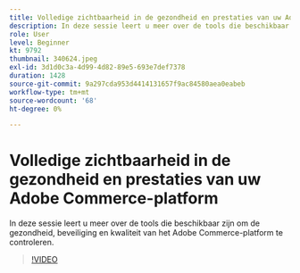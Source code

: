 ```yaml
---
title: Volledige zichtbaarheid in de gezondheid en prestaties van uw Adobe Commerce-platform
description: In deze sessie leert u meer over de tools die beschikbaar zijn om de gezondheid, beveiliging en kwaliteit van het Adobe Commerce-platform te controleren.
role: User
level: Beginner
kt: 9792
thumbnail: 340624.jpeg
exl-id: 3d1d0c3a-4d99-4d82-89e5-693e7def7378
duration: 1428
source-git-commit: 9a297cda953d4414131657f9ac84580aea0eabeb
workflow-type: tm+mt
source-wordcount: '68'
ht-degree: 0%

---
```


# Volledige zichtbaarheid in de gezondheid en prestaties van uw Adobe Commerce-platform

In deze sessie leert u meer over de tools die beschikbaar zijn om de gezondheid, beveiliging en kwaliteit van het Adobe Commerce-platform te controleren.

>[!VIDEO](https://video.tv.adobe.com/v/340624/?quality=12&learn=on)
